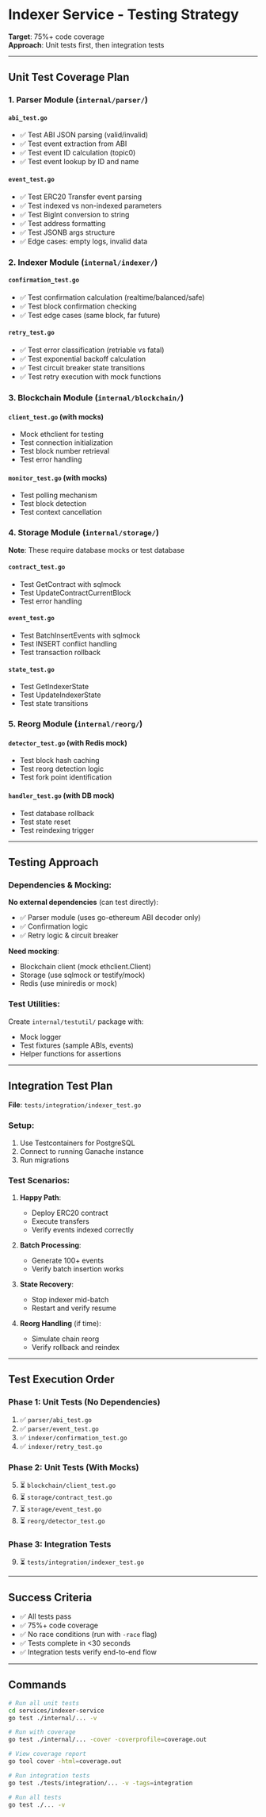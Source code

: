 # Indexer Service - Testing Strategy

**Target**: 75%+ code coverage  
**Approach**: Unit tests first, then integration tests

---

## Unit Test Coverage Plan

### 1. Parser Module (`internal/parser/`)

#### `abi_test.go`
- ✅ Test ABI JSON parsing (valid/invalid)
- ✅ Test event extraction from ABI
- ✅ Test event ID calculation (topic0)
- ✅ Test event lookup by ID and name

#### `event_test.go`
- ✅ Test ERC20 Transfer event parsing
- ✅ Test indexed vs non-indexed parameters
- ✅ Test BigInt conversion to string
- ✅ Test address formatting
- ✅ Test JSONB args structure
- ✅ Edge cases: empty logs, invalid data

### 2. Indexer Module (`internal/indexer/`)

#### `confirmation_test.go`
- ✅ Test confirmation calculation (realtime/balanced/safe)
- ✅ Test block confirmation checking
- ✅ Test edge cases (same block, far future)

#### `retry_test.go`
- ✅ Test error classification (retriable vs fatal)
- ✅ Test exponential backoff calculation
- ✅ Test circuit breaker state transitions
- ✅ Test retry execution with mock functions

### 3. Blockchain Module (`internal/blockchain/`)

#### `client_test.go` (with mocks)
- Mock ethclient for testing
- Test connection initialization
- Test block number retrieval
- Test error handling

#### `monitor_test.go` (with mocks)
- Test polling mechanism
- Test block detection
- Test context cancellation

### 4. Storage Module (`internal/storage/`)

**Note**: These require database mocks or test database

#### `contract_test.go`
- Test GetContract with sqlmock
- Test UpdateContractCurrentBlock
- Test error handling

#### `event_test.go`
- Test BatchInsertEvents with sqlmock
- Test INSERT conflict handling
- Test transaction rollback

#### `state_test.go`
- Test GetIndexerState
- Test UpdateIndexerState
- Test state transitions

### 5. Reorg Module (`internal/reorg/`)

#### `detector_test.go` (with Redis mock)
- Test block hash caching
- Test reorg detection logic
- Test fork point identification

#### `handler_test.go` (with DB mock)
- Test database rollback
- Test state reset
- Test reindexing trigger

---

## Testing Approach

### Dependencies & Mocking:

**No external dependencies** (can test directly):
- ✅ Parser module (uses go-ethereum ABI decoder only)
- ✅ Confirmation logic
- ✅ Retry logic & circuit breaker

**Need mocking**:
- Blockchain client (mock ethclient.Client)
- Storage (use sqlmock or testify/mock)
- Redis (use miniredis or mock)

### Test Utilities:

Create `internal/testutil/` package with:
- Mock logger
- Test fixtures (sample ABIs, events)
- Helper functions for assertions

---

## Integration Test Plan

**File**: `tests/integration/indexer_test.go`

### Setup:
1. Use Testcontainers for PostgreSQL
2. Connect to running Ganache instance
3. Run migrations

### Test Scenarios:
1. **Happy Path**:
   - Deploy ERC20 contract
   - Execute transfers
   - Verify events indexed correctly

2. **Batch Processing**:
   - Generate 100+ events
   - Verify batch insertion works

3. **State Recovery**:
   - Stop indexer mid-batch
   - Restart and verify resume

4. **Reorg Handling** (if time):
   - Simulate chain reorg
   - Verify rollback and reindex

---

## Test Execution Order

### Phase 1: Unit Tests (No Dependencies)
1. ✅ `parser/abi_test.go`
2. ✅ `parser/event_test.go`
3. ✅ `indexer/confirmation_test.go`
4. ✅ `indexer/retry_test.go`

### Phase 2: Unit Tests (With Mocks)
5. ⏳ `blockchain/client_test.go`
6. ⏳ `storage/contract_test.go`
7. ⏳ `storage/event_test.go`
8. ⏳ `reorg/detector_test.go`

### Phase 3: Integration Tests
9. ⏳ `tests/integration/indexer_test.go`

---

## Success Criteria

- ✅ All tests pass
- ✅ 75%+ code coverage
- ✅ No race conditions (run with `-race` flag)
- ✅ Tests complete in <30 seconds
- ✅ Integration tests verify end-to-end flow

---

## Commands

```bash
# Run all unit tests
cd services/indexer-service
go test ./internal/... -v

# Run with coverage
go test ./internal/... -cover -coverprofile=coverage.out

# View coverage report
go tool cover -html=coverage.out

# Run integration tests
go test ./tests/integration/... -v -tags=integration

# Run all tests
go test ./... -v
```

